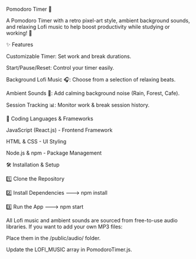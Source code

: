 Pomodoro Timer 🍅

A Pomodoro Timer with a retro pixel-art style, ambient background sounds, and relaxing Lofi music to help boost productivity while studying or working! 🚀

✨ Features

Customizable Timer: Set work and break durations.

Start/Pause/Reset: Control your timer easily.

Background Lofi Music 🎧: Choose from a selection of relaxing beats.

Ambient Sounds 🌿: Add calming background noise (Rain, Forest, Cafe).

Session Tracking 📊: Monitor work & break session history.

🚀 Coding Languages & Frameworks

JavaScript (React.js) - Frontend Framework

HTML & CSS - UI Styling

Node.js & npm - Package Management

🛠️ Installation & Setup

1️⃣ Clone the Repository

2️⃣ Install Dependencies
---> npm install

3️⃣ Run the App
---> npm start

All Lofi music and ambient sounds are sourced from free-to-use audio libraries. If you want to add your own MP3 files:

Place them in the /public/audio/ folder.

Update the LOFI_MUSIC array in PomodoroTimer.js.
